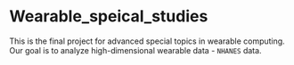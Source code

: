 # Wearable_speical_studies

This is the final project for advanced special topics in wearable computing. Our goal is to analyze high-dimensional wearable data - `NHANES` data.
